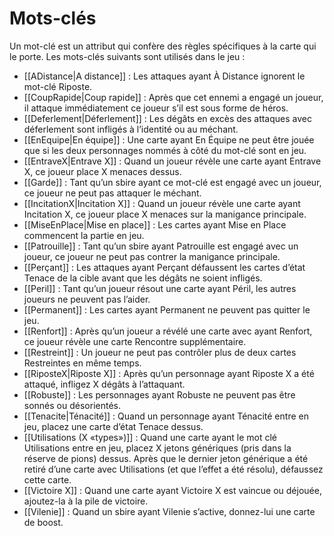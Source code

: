 # Mots-clés
Un mot-clé est un attribut qui confère des règles spécifiques à la carte qui le porte. Les mots-clés suivants sont utilisés dans le jeu :

- [[ADistance|A distance]] : Les attaques ayant À Distance ignorent le mot-clé Riposte. 
- [[CoupRapide|Coup rapide]] : Après que cet ennemi a engagé un joueur, il attaque immédiatement ce joueur s’il est sous forme de héros. 
- [[Deferlement|Déferlement]] : Les dégâts en excès des attaques avec déferlement sont infligés à l’identité ou au méchant.
- [[EnEquipe|En équipe]] : Une carte ayant En Équipe ne peut être jouée que si les deux personnages nommés à côté du mot-clé sont en jeu.
- [[EntraveX|Entrave X]] : Quand un joueur révèle une carte ayant Entrave X, ce joueur place X menaces dessus.
- [[Garde]] : Tant qu’un sbire ayant ce mot-clé est engagé avec un joueur, ce joueur ne peut pas attaquer le méchant.
- [[IncitationX|Incitation X]] : Quand un joueur révèle une carte ayant Incitation X, ce joueur place X menaces sur la manigance principale.
- [[MiseEnPlace|Mise en place]] : Les cartes ayant Mise en Place commencent la partie en jeu. 
- [[Patrouille]] : Tant qu’un sbire ayant Patrouille est engagé avec un joueur, ce joueur ne peut pas contrer la manigance principale.
- [[Perçant]] : Les attaques ayant Perçant défaussent les cartes d’état Tenace de la cible avant que les dégâts ne soient infligés.
- [[Peril]] : Tant qu’un joueur résout une carte ayant Péril, les autres joueurs ne peuvent pas l’aider.
- [[Permanent]] : Les cartes ayant Permanent ne peuvent pas quitter le jeu.
- [[Renfort]] : Après qu’un joueur a révélé une carte avec ayant Renfort, ce joueur révèle une carte Rencontre supplémentaire.
- [[Restreint]] : Un joueur ne peut pas contrôler plus de deux cartes Restreintes en même temps.
- [[RiposteX|Riposte X]] : Après qu’un personnage ayant Riposte X a été attaqué, infligez X dégâts à l’attaquant.
- [[Robuste]] : Les personnages ayant Robuste ne peuvent pas être sonnés ou désorientés.
- [[Tenacite|Ténacité]] : Quand un personnage ayant Ténacité entre en jeu, placez une carte d’état Tenace dessus.
- [[Utilisations (X «types»)]] : Quand une carte ayant le mot clé Utilisations entre en jeu, placez X jetons génériques (pris dans la réserve de pions) dessus. Après que le dernier jeton générique a été retiré d’une carte avec Utilisations (et que l’effet a été résolu), défaussez cette carte.
- [[Victoire X]] : Quand une carte ayant Victoire X est vaincue ou déjouée, ajoutez-la à la pile de victoire. 
- [[Vilenie]] : Quand un sbire ayant Vilenie s’active, donnez-lui une carte de boost.